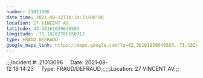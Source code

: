 ```yaml
---
number: 21013096
date_time: 2021-08-12T18:14:23+00:00
location: 27 VINCENT AV
latitude: 42.38161039649583
longitude: -71.18202785550712
type: FRAUD DEFRAUD
google_maps_link: https://maps.google.com/?q=42.38161039649583,-71.18202785550712
---
```


;;;Incident #: 21013096     Date: 2021‐08‐12 18:14:23     Type: FRAUD/DEFRAUD;;;;;;Location: 27 VINCENT AV;;;
